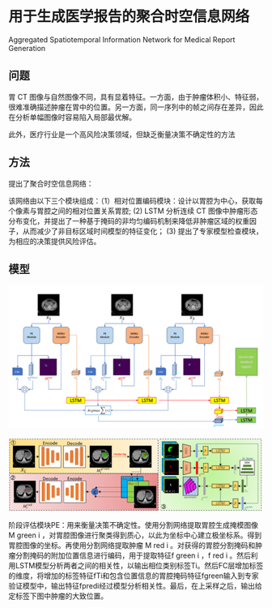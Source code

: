 # 用于生成医学报告的聚合时空信息网络

Aggregated Spatiotemporal Information Network for Medical Report Generation

## 问题

胃 CT 图像与自然图像不同，具有显着特征。一方面，由于肿瘤体积小、特征弱，很难准确描述肿瘤在胃中的位置。另一方面，同一序列中的帧之间存在差异，因此在分析单幅图像时容易陷入局部最优解。



此外，医疗行业是一个高风险决策领域，但缺乏衡量决策不确定性的方法

## 方法

提出了聚合时空信息网络：

该网络由以下三个模块组成：（1）相对位置编码模块：设计以胃腔为中心，获取每个像素与胃腔之间的相对位置关系胃腔; (2)  LSTM 分析连续 CT 图像中肿瘤形态分布变化，并提出了一种基于掩码的非均匀编码机制来降低非肿瘤区域的权重因子，从而减少了非目标区域时间模型的特征变化； (3) 提出了专家模型检查模块，为相应的决策提供风险评估。

## 模型

![image-20221115202036178](../image/image-20221115202036178.png)

![image-20221115203612566](../image/image-20221115203612566.png)

阶段评估模块PE：用来衡量决策不确定性。使用分割网络提取胃腔生成掩模图像M green i ，对胃腔图像进行聚类得到质心，以此为坐标中心建立极坐标系。得到胃腔图像的坐标。再使用分割网络提取肿瘤 M red i 。对获得的胃腔分割掩码和肿瘤分割掩码的附加位置信息进行编码，用于提取特征f green i ，f red i 。然后利用LSTM模型分析两者之间的相关性，以输出相位类别标签Ti。然后FC层增加标签的维度，将增加的标签特征fTi和包含位置信息的胃腔掩码特征fgreen输入到专家验证模型中，输出特征fpredi经过模型分析相关性。最后，在上采样之后，输出给定标签下图中肿瘤的大致位置。